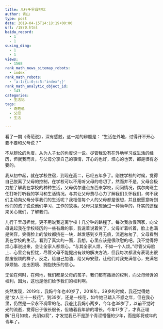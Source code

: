 ```yaml
---
title: 儿行千里母担忧
author: 青山
type: post
date: 2019-04-15T14:18:19+00:00
url: /1870.html
baidu_record:
  - 1
  - 1
suxing_ding:
  - 1
  - 1
views:
  - 1568
rank_math_news_sitemap_robots:
  - index
rank_math_robots:
  - 'a:1:{i:0;s:5:"index";}'
rank_math_analytic_object_id:
  - 143
categories:
  - 生活记
tags:
  - 奇葩说
  - 父母
  - 生活

---
```

看了一期《奇葩说》，深有感触，这一期的辩题是： “生活在外地，过得开不开心要不要和父母说？”

不从辩论的角度，从为人子女的角度说一说。尽管我没有在外地学习或生活的经历，但就我而言，与父母分享自己的事情，开心的也好，烦心的也罢，都是很有必要的。

<!--more-->

我从初中起，就在学校住宿，到现在高二，已经五年多了。刚住学校的时候，觉得自己脱离了父母的控制，在学校可以不用听父母的唠叨了，然而并不是。父母会极力想了解我在学校的种种生活，父母偶尔送点东西来学校，问问情况，偶尔向班主任打听打听我的学习和生活情况。与其让父母费尽心力了解我们关怀我们，何不我们主动向父母分享我们的生活呢？我相信每个人的父母都是很想，并且很愿意听到他们的孩子说说他们学习、工作的故事。父母只是想通过一种简单的，朴实的途径来关心我们，了解我们。

儿行千里母担忧，更不用说我这离学校十几分钟的路程了。每次我放假回家，向父母说起我在学校经历的一些有趣的事，我说着说着笑了，父母听着听着，脸上也满是笑容，笑得脸上的皱纹都挤在一块，越发感到岁月无痕，流逝匆匆了。父母看到我在学校的生活，看到了真实的一面，我想，心里应该是很欣慰的吧。我不觉得将烦心事说出来，会让全家人都烦心，“与其全家人烦，不如一个人烦。”尽管父母脸上、心里会有担忧，尽管父母不能提出有效的解决方法，但我每次都没有表现出很颓废很烦的样子，反之，给自己加油，给父母安慰，让他们对我充满信心，充满忘掉烦恼、走出困境、拥抱快乐的信心。

无论在何时，在何地，我们都是父母的孩子，我们都有撒娇的权利，向父母倾诉的权利，因为，这也是他们给予我们的权利啊。

突然发现，2019年，我妈今年也40岁了，2018年，39岁的时候，我还觉得她是“女人三十一枝花”，到39岁，还是一枝花，如今她已踏入不惑之年，但在我心里，仍然是一朵永不凋零的花。我爸比我妈小两岁，今年也38岁了，以前不觉时光的流逝，觉得日子很长很长，但随着我年龄的增长，今年17岁了，才真正理解“日月如梭，光阴似箭”，才发觉我已不是那个青涩懵懂的少年，而是即将成年的青年了。